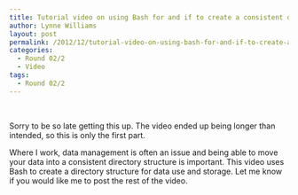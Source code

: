 ```yaml
---
title: Tutorial video on using Bash for and if to create a consistent directory structure for data storage
author: Lynne Williams
layout: post
permalink: /2012/12/tutorial-video-on-using-bash-for-and-if-to-create-a-consistent-directory-structure-for-data-storage/
categories:
  - Round 02/2
  - Video
tags:
  - Round 02/2
---
```

&nbsp;

Sorry to be so late getting this up. The video ended up being longer than intended, so this is only the first part.

Where I work, data management is often an issue and being able to move your data into a consistent directory structure is important. This video uses Bash to create a directory structure for data use and storage. Let me know if you would like me to post the rest of the video.